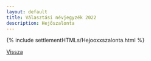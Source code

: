 ```yaml
---
layout: default
title: Választási névjegyzék 2022
description: Hejőszalonta
---
```


{% include settlementHTMLs/Hejooxxszalonta.html %}

[Vissza](../)